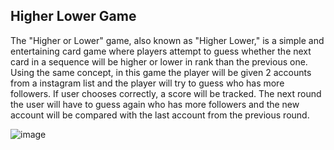 <h2>Higher Lower Game</h2>

The "Higher or Lower" game, also known as "Higher Lower," is a simple and entertaining card game where players attempt to guess whether the next card in a sequence will be higher or lower in rank than the previous one. Using the same concept, in this game the player will be given 2 accounts from a instagram list and the player will try to guess who has more followers. If user chooses correctly, a score will be tracked. The next round the user will have to guess again who has more followers and the new account will be compared with the last account from the previous round. 

<img src="https://i.imgur.com/xRFp9RS.png" alt="image"/>
